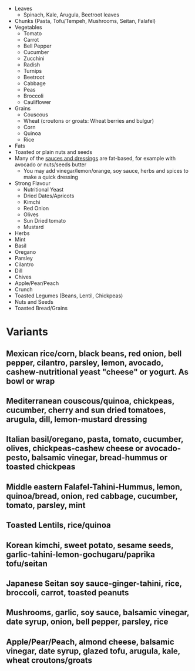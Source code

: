 - Leaves
  - Spinach, Kale, Arugula, Beetroot leaves
- Chunks (Pasta, Tofu/Tempeh, Mushrooms, Seitan, Falafel)
- Vegetables
  - Tomato
  - Carrot
  - Bell Pepper
  - Cucumber
  - Zucchini
  - Radish
  - Turnips
  - Beetroot
  - Cabbage
  - Peas
  - Broccoli
  - Cauliflower
- Grains
  - Couscous
  - Wheat (croutons or groats: Wheat berries and bulgur)
  - Corn
  - Quinoa
  - Rice
- Fats
 - Toasted or plain nuts and seeds
 - Many of the [sauces and dressings](../auxiliary_ingredients/dressings_vinaigrettes_sauces.md) are fat-based, for example with avocado or nuts/seeds butter
   - You may add vinegar/lemon/orange, soy sauce, herbs and spices to make a quick dressing
- Strong Flavour
  - Nutritional Yeast
  - Dried Dates/Apricots
  - Kimchi
  - Red Onion
  - Olives
  - Sun Dried tomato
  - Mustard
- Herbs
 - Mint
 - Basil
 - Oregano
 - Parsley
 - Cilantro
 - Dill
 - Chives
- Apple/Pear/Peach
- Crunch
 - Toasted Legumes (Beans, Lentil, Chickpeas)
 - Nuts and Seeds
 - Toasted Bread/Grains


# Variants

## Mexican rice/corn, black beans, red onion, bell pepper, cilantro, parsley, lemon, avocado, cashew-nutritional yeast "cheese" or yogurt. As bowl or wrap
## Mediterranean couscous/quinoa, chickpeas,  cucumber, cherry and sun dried tomatoes, arugula, dill, lemon-mustard dressing
## Italian basil/oregano, pasta, tomato, cucumber, olives, chickpeas-cashew cheese or avocado-pesto, balsamic vinegar, bread-hummus or toasted chickpeas
## Middle eastern Falafel-Tahini-Hummus, lemon, quinoa/bread, onion, red cabbage, cucumber, tomato, parsley, mint
## Toasted Lentils, rice/quinoa
## Korean kimchi, sweet potato, sesame seeds, garlic-tahini-lemon-gochugaru/paprika tofu/seitan
## Japanese Seitan soy sauce-ginger-tahini, rice, broccoli, carrot, toasted peanuts
## Mushrooms, garlic, soy sauce, balsamic vinegar, date syrup, onion, bell pepper, parsley, rice
## Apple/Pear/Peach, almond cheese, balsamic vinegar, date syrup, glazed tofu, arugula, kale, wheat croutons/groats